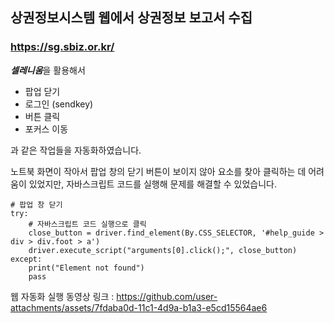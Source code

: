 ## 상권정보시스템 웹에서 상권정보 보고서 수집
### https://sg.sbiz.or.kr/

***셀레니움***을 활용해서
- 팝업 닫기
- 로그인 (sendkey)
- 버튼 클릭
- 포커스 이동

과 같은 작업들을 자동화하였습니다.

노트북 화면이 작아서 팝업 창의 닫기 버튼이 보이지 않아 요소를 찾아 클릭하는 데 어려움이 있었지만, 자바스크립트 코드를 실행해 문제를 해결할 수 있었습니다.

```
# 팝업 창 닫기
try:
    # 자바스크립트 코드 실행으로 클릭
    close_button = driver.find_element(By.CSS_SELECTOR, '#help_guide > div > div.foot > a')
    driver.execute_script("arguments[0].click();", close_button)
except:
    print("Element not found")
    pass
```

웹 자동화 실행 동영상 링크 :
https://github.com/user-attachments/assets/7fdaba0d-11c1-4d9a-b1a3-e5cd15564ae6

